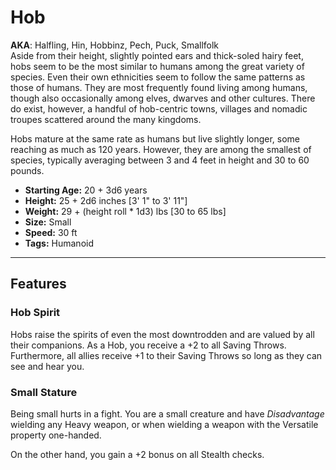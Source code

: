 # Hob
**AKA**: Halfling, Hin, Hobbinz, Pech, Puck, Smallfolk<br/>
Aside from their height, slightly pointed ears and thick-soled hairy feet, hobs seem to be the most similar to humans among the great variety of species.  Even their own ethnicities seem to follow the same patterns as those of humans.  They are most frequently found living among humans, though also occasionally among elves, dwarves and other cultures.  There do exist, however, a handful of hob-centric towns, villages and nomadic troupes scattered around the many kingdoms.

Hobs mature at the same rate as humans but live slightly longer, some reaching as much as 120 years.  However, they are among the smallest of species, typically averaging between 3 and 4 feet in height and 30 to 60 pounds.
- **Starting Age:** 20 + 3d6 years
- **Height:** 25 + 2d6 inches [3' 1" to 3' 11"]
- **Weight:** 29 + (height roll * 1d3) lbs [30 to 65 lbs]
- **Size:** Small
- **Speed:** 30 ft
- **Tags:** Humanoid

---
## Features
### Hob Spirit
Hobs raise the spirits of even the most downtrodden and are valued by all their companions. As a Hob, you receive a +2 to all Saving Throws. Furthermore, all allies receive +1 to their Saving Throws so long as they can see and hear you.

### Small Stature
Being small hurts in a fight. You are a small creature and have *Disadvantage* wielding any Heavy weapon, or when wielding a weapon with the Versatile property one-handed.

On the other hand, you gain a +2 bonus on all Stealth checks.